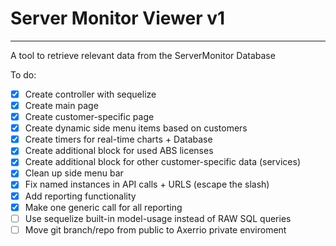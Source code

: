 # Server Monitor Viewer v1
---
A tool to retrieve relevant data from the ServerMonitor Database

To do:
- [x] Create controller with sequelize
- [x] Create main page
- [x] Create customer-specific page
- [x] Create dynamic side menu items based on customers
- [x] Create timers for real-time charts + Database
- [x] Create additional block for used ABS licenses
- [x] Create additional block for other customer-specific data (services)
- [x] Clean up side menu bar
- [x] Fix named instances in API calls + URLS (escape the slash)
- [x] Add reporting functionality
- [x] Make one generic call for all reporting
- [ ] Use sequelize built-in model-usage instead of RAW SQL queries
- [ ] Move git branch/repo from public to Axerrio private enviroment
